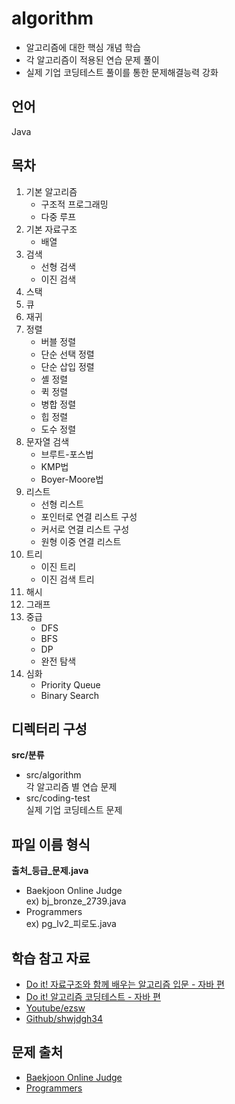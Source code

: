 # algorithm
- 알고리즘에 대한 핵심 개념 학습
- 각 알고리즘이 적용된 연습 문제 풀이
- 실제 기업 코딩테스트 풀이를 통한 문제해결능력 강화

## 언어
Java

## 목차

1. 기본 알고리즘
	- 구조적 프로그래밍
	- 다중 루프
2. 기본 자료구조
	- 배열
3. 검색
	- 선형 검색
	- 이진 검색
4. 스택
5. 큐
6. 재귀
7. 정렬
	- 버블 정렬
	- 단순 선택 정렬
	- 단순 삽입 정렬
	- 셸 정렬
	- 퀵 정렬
	- 병합 정렬
	- 힙 정렬
	- 도수 정렬
8. 문자열 검색
	- 브루트-포스법
	- KMP법
	- Boyer-Moore법
9. 리스트
	- 선형 리스트
	- 포인터로 연결 리스트 구성
	- 커서로 연결 리스트 구성
	- 원형 이중 연결 리스트
10. 트리
	- 이진 트리
	- 이진 검색 트리
11. 해시
12. 그래프
13. 중급
	- DFS
	- BFS
	- DP
	- 완전 탐색
14. 심화
	- Priority Queue
	- Binary Search

## 디렉터리 구성
**src/분류**
- src/algorithm  
각 알고리즘 별 연습 문제
- src/coding-test  
실제 기업 코딩테스트 문제

## 파일 이름 형식
**출처_등급_문제.java**
- Baekjoon Online Judge  
ex) bj_bronze_2739.java
- Programmers  
ex) pg_lv2_피로도.java

## 학습 참고 자료
- [Do it! 자료구조와 함께 배우는 알고리즘 입문 - 자바 편](http://www.easyspub.co.kr/20_Menu/BookView/299/PUB)
- [Do it! 알고리즘 코딩테스트 - 자바 편](http://www.easyspub.co.kr/20_Menu/BookView/503/PUB)
- [Youtube/ezsw](https://www.youtube.com/c/csezsw)
- [Github/shwjdgh34](https://github.com/shwjdgh34/algorithms)

## 문제 출처
- [Baekjoon Online Judge](https://www.acmicpc.net/)
- [Programmers](https://programmers.co.kr/)
